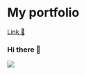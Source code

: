 # My portfolio

<a href='https://moonphase13.github.io/moonphase13/' target='_blank'>Link 🔗</a>

### Hi there 👋
![](https://i.giphy.com/GTgpQAVs0xeuMybJMd.gif)
<!--
**moonphase13/moonphase13** is a ✨ _special_ ✨ repository because its `README.md` (this file) appears on your GitHub profile.

Here are some ideas to get you started:

- 🔭 I’m currently working on ...
- 🌱 I’m currently learning ...
- 👯 I’m looking to collaborate on ...
- 🤔 I’m looking for help with ...
- 💬 Ask me about ...
- 📫 How to reach me: ...
- 😄 Pronouns: ...
- ⚡ Fun fact: ...
-->

